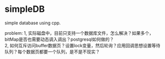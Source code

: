 # simpleDB
simple database using cpp.



problem:
1, 实际磁盘中，目前只支持一个数据库文件，怎么解决？如果多个，bitMap是否也需要动态调入调出？postgresql如何做的？  
2, 如何互斥访问buffer数据页？设置lock变量，然后轮询？应用回调思想设置等待队列？每个数据页都要一个队列，是不是不现实？

